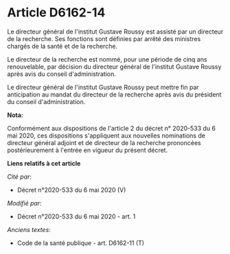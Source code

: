 # Article D6162-14

Le directeur général de l'institut Gustave Roussy est assisté par un directeur de la recherche. Ses fonctions sont définies
par arrêté des ministres chargés de la santé et de la recherche.

Le directeur de la recherche est nommé, pour une période de cinq ans renouvelable, par décision du directeur général de
l'institut Gustave Roussy après avis du conseil d'administration.

Le directeur général de l'institut Gustave Roussy peut mettre fin par anticipation au mandat du directeur de la recherche
après avis du président du conseil d'administration.

**Nota:**

Conformément aux dispositions de l'article 2 du décret n° 2020-533 du 6 mai 2020, ces dispositions s'appliquent aux nouvelles
nominations de directeur général adjoint et de directeur de la recherche prononcées postérieurement à l'entrée en vigueur du
présent décret.

**Liens relatifs à cet article**

_Cité par_:

  - Décret n°2020-533 du 6 mai 2020 (V)

_Modifié par_:

  - Décret n°2020-533 du 6 mai 2020 - art. 1

_Anciens textes_:

  - Code de la santé publique - art. D6162-11 (T)
